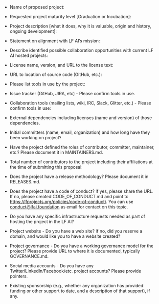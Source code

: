 * Name of proposed project:

* Requested project maturity level [Graduation or Incubation]:

* Project description [what it does, why it is valuable, origin and history, ongoing development]:

* Statement on alignment with LF AI’s mission:

* Describe identified possible collaboration opportunities with current LF AI hosted projects:

* License name, version, and URL to the license text:

* URL to location of source code (GitHub, etc.):

* Please list tools in use by the project:

* Issue tracker (GitHub, JIRA, etc) - Please confirm tools in use.

* Collaboration tools (mailing lists, wiki, IRC, Slack, Glitter, etc.) - Please confirm tools in use:

* External dependencies including licenses (name and version) of those dependencies.

* Initial committers (name, email, organization) and how long have they been working on project?

* Have the project defined the roles of contributor, committer, maintainer, etc.? Please document it in MAINTAINERS.md.

* Total number of contributors to the project including their affiliations at the time of submitting this proposal:

* Does the project have a release methodology? Please document it in RELEASES.md. 

* Does the project have a code of conduct? If yes, please share the URL. If no, please created CODE_OF_CONDUCT.md and point to https://lfprojects.org/policies/code-of-conduct/. You can use conduct@lfai.foundation as email for contact on this topic.

* Do you have any specific infrastructure requests needed as part of hosting the project in the LF AI?

* Project website - Do you have a web site? If no, did you reserve a domain, and would like you to have a website created? 

* Project governance - Do you have a working governance model for the project? Please provide URL to where it is documented, typically GOVERNANCE.md.

* Social media accounts - Do you have any Twitter/LinkedIn/Facebook/etc. project accounts? Please provide pointers. 

* Existing sponsorship (e.g., whether any organization has provided funding or other support to date, and a description of that support), if any.
